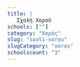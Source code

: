 ```yaml
---
title: |
   Σχολή Χορού
schools: [""]
category: "Χορός"
slug: "sxoli-xorou"
slugCategory: "xoros"
schoolscount: "3"
---
```


